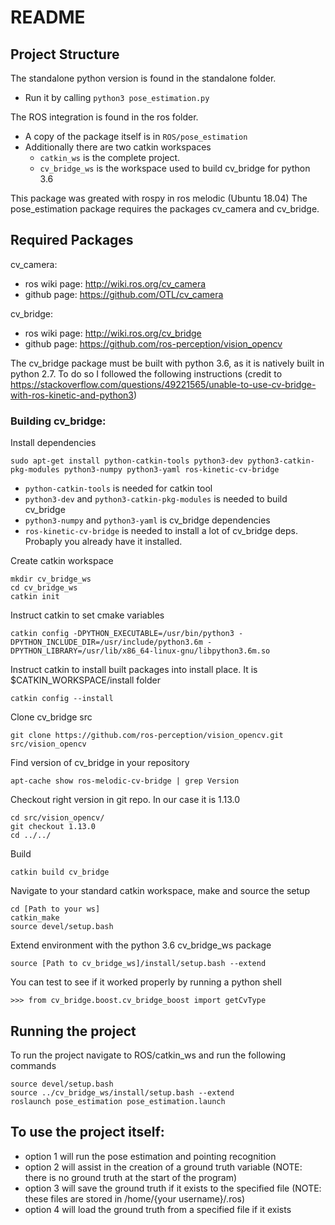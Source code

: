 # README
## Project Structure
The standalone python version is found in the standalone folder. 
- Run it by calling `python3 pose_estimation.py`

The ROS integration is found in the ros folder.
- A copy of the package itself is in `ROS/pose_estimation`
- Additionally there are two catkin workspaces
  - `catkin_ws` is the complete project.
  - `cv_bridge_ws` is the workspace used to build cv_bridge for python 3.6

This package was greated with rospy in ros melodic (Ubuntu 18.04)
The pose_estimation package requires the packages cv_camera and cv_bridge.

## Required Packages
cv_camera:
- ros wiki page: http://wiki.ros.org/cv_camera
- github page: https://github.com/OTL/cv_camera

cv_bridge:
- ros wiki page: http://wiki.ros.org/cv_bridge
- github page: https://github.com/ros-perception/vision_opencv

The cv_bridge package must be built with python 3.6, as it is natively built in python 2.7. To do so I followed the following instructions
    (credit to https://stackoverflow.com/questions/49221565/unable-to-use-cv-bridge-with-ros-kinetic-and-python3)

### Building cv_bridge:
Install dependencies
```
sudo apt-get install python-catkin-tools python3-dev python3-catkin-pkg-modules python3-numpy python3-yaml ros-kinetic-cv-bridge
```
- `python-catkin-tools` is needed for catkin tool
- `python3-dev` and `python3-catkin-pkg-modules` is needed to build cv_bridge
- `python3-numpy` and `python3-yaml` is cv_bridge dependencies
- `ros-kinetic-cv-bridge` is needed to install a lot of cv_bridge deps. Probaply you already have it installed.

Create catkin workspace
```
mkdir cv_bridge_ws
cd cv_bridge_ws
catkin init
```

Instruct catkin to set cmake variables
```
catkin config -DPYTHON_EXECUTABLE=/usr/bin/python3 -DPYTHON_INCLUDE_DIR=/usr/include/python3.6m -DPYTHON_LIBRARY=/usr/lib/x86_64-linux-gnu/libpython3.6m.so
```

Instruct catkin to install built packages into install place. It is $CATKIN_WORKSPACE/install folder
```
catkin config --install
```

Clone cv_bridge src
```
git clone https://github.com/ros-perception/vision_opencv.git src/vision_opencv
```

Find version of cv_bridge in your repository
```
apt-cache show ros-melodic-cv-bridge | grep Version
```

Checkout right version in git repo. In our case it is 1.13.0
```
cd src/vision_opencv/
git checkout 1.13.0
cd ../../
```

Build
```
catkin build cv_bridge
```

Navigate to your standard catkin workspace, make and source the setup
```
cd [Path to your ws]
catkin_make
source devel/setup.bash
```

Extend environment with the python 3.6 cv_bridge_ws package
```
source [Path to cv_bridge_ws]/install/setup.bash --extend
```

You can test to see if it worked properly by running a python shell
```python3
>>> from cv_bridge.boost.cv_bridge_boost import getCvType
```

## Running the project
To run the project navigate to ROS/catkin_ws and run the following commands
```
source devel/setup.bash
source ../cv_bridge_ws/install/setup.bash --extend
roslaunch pose_estimation pose_estimation.launch
```

## To use the project itself:
- option 1 will run the pose estimation and pointing recognition
- option 2 will assist in the creation of a ground truth variable (NOTE: there is no ground truth at the start of the program)
- option 3 will save the ground truth if it exists to the specified file (NOTE: these files are stored in /home/{your username}/.ros)
- option 4 will load the ground truth from a specified file if it exists
